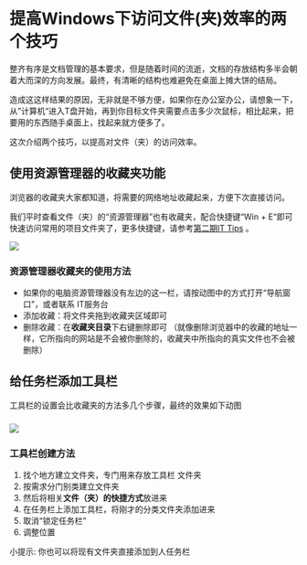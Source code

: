 # 提高Windows下访问文件(夹)效率的两个技巧

整齐有序是文档管理的基本要求，但是随着时间的流逝，文档的存放结构多半会朝着大而深的方向发展。最终，有清晰的结构也难避免在桌面上摊大饼的结局。

造成这这样结果的原因，无非就是不够方便，如果你在办公室办公，请想象一下，从”计算机“进入T盘开始，再到你目标文件夹需要点击多少次鼠标，相比起来，把要用的东西随手桌面上，找起来就方便多了。

这次介绍两个技巧，以提高对文件（夹）的访问效率。

## 使用资源管理器的收藏夹功能

浏览器的收藏夹大家都知道，将需要的网络地址收藏起来，方便下次直接访问。

我们平时查看文件（夹）的“资源管理器”也有收藏夹，配合快捷键“Win + E“即可快速访问常用的项目文件夹了，更多快捷键，请参考[第二期IT Tips](http://owa.sodexo-cn.com/files/it/tips/tips_02_cn.pdf) 。

![](http://owa.sodexo-cn.com/blog/wp-content/uploads/2017/06/Windows-short-way-1.gif)

### 资源管理器收藏夹的使用方法

*   如果你的电脑资源管理器没有左边的这一栏，请按动图中的方式打开“导航窗口”，或者联系 IT服务台
*   添加收藏：将文件夹拖到收藏夹区域即可
*   删除收藏：在**收藏夹目录**下右键删除即可
    （就像删除浏览器中的收藏的地址一样，它所指向的网站是不会被你删除的，收藏夹中所指向的真实文件也不会被删除）

## 给任务栏添加工具栏

工具栏的设置会比收藏夹的方法多几个步骤，最终的效果如下动图

### ![](http://owa.sodexo-cn.com/blog/wp-content/uploads/2017/06/windows-short-way-2.gif)

### 工具栏创建方法

1.  找个地方建立文件夹，专门用来存放工具栏 文件夹
2.  按需求分门别类建立文件夹
3.  然后将相关**文件（夹）的快捷方式**放进来
4.  在任务栏上添加工具栏，将刚才的分类文件夹添加进来
5.  取消“锁定任务栏”
6.  调整位置

小提示: 你也可以将现有文件夹直接添加到人任务栏